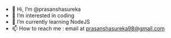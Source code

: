 - 👋 Hi, I’m @prasanshasureka
- 👀 I’m interested in coding
- 🌱 I’m currently learning NodeJS
- 📫 How to reach me : email at prasanshasureka98@gmail.com

<!---
prasanshasureka/prasanshasureka is a ✨ special ✨ repository because its `README.md` (this file) appears on your GitHub profile.
You can click the Preview link to take a look at your changes.
--->
